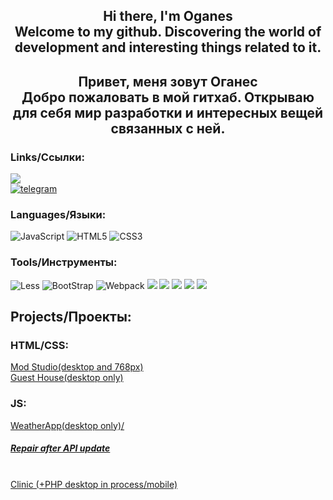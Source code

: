 
<h2 align="center">Hi there, I'm Oganes <br>
Welcome to my github.  Discovering the world of development and interesting things related to it. </h2>

<h2 align="center">
  Привет, меня зовут Оганес <br> 
  Добро пожаловать в мой гитхаб. Открываю для себя мир разработки и интересных вещей связанных с ней.
</h2>

<h3>Links/Ссылки:</h3>  
<a href="https://www.codewars.com/users/NBhey">
  <img src ='https://www.codewars.com/users/NBhey/badges/small'>
</a><br>
<a href="https://t.me/NBhey">
<span><img src="https://img.shields.io/badge/Telegram-2CA5E0?style=for-the-badge&logo=telegram&logoColor=white" alt="telegram"></span>
</a>



<h3>Languages/Языки:</h3>
<span><img src="https://img.shields.io/badge/javascript-%23323330.svg?style=for-the-badge&logo=javascript&logoColor=%23F7DF1E" alt="JavaScript"> </span> <span><img src ="https://img.shields.io/badge/html5-%23E34F26.svg?style=for-the-badge&logo=html5&logoColor=white" alt="HTML5"></span> <span><img src = "https://img.shields.io/badge/css3-%231572B6.svg?style=for-the-badge&logo=css3&logoColor=white" alt='CSS3'></span>

<h3>Tools/Инструменты:</h3>


<span><img src="https://img.shields.io/badge/less-2B4C80?style=for-the-badge&logo=less&logoColor=white" alt="Less"></span>
<span><img src="https://img.shields.io/badge/bootstrap-%238511FA.svg?style=for-the-badge&logo=bootstrap&logoColor=white" alt="BootStrap">
<span><img src ='https://img.shields.io/badge/webpack-%238DD6F9.svg?style=for-the-badge&logo=webpack&logoColor=black' alt='Webpack'></span> 
<span><img src='https://img.shields.io/badge/ESLint-4B3263?style=for-the-badge&logo=eslint&logoColor=white'></span>
<span><img src='https://img.shields.io/badge/-jest-%23C21325?style=for-the-badge&logo=jest&logoColor=white'></span>
<span><img src='https://img.shields.io/badge/git-%23F05033.svg?style=for-the-badge&logo=git&logoColor=white'></span>
<span><img src='https://img.shields.io/badge/github-%23121011.svg?style=for-the-badge&logo=github&logoColor=white'></span>
<span><img src='https://img.shields.io/badge/Babel-F9DC3e?style=for-the-badge&logo=babel&logoColor=black'></span>


<h2>Projects/Проекты:</h2>
<h3>HTML/CSS:</h3>
<span><a  href="https://nbhey.github.io/otus-css-Markarian-Tridrikh/">Mod Studio(desktop and 768px)</a></span> <br>
<span><a href="https://nbhey.github.io/Pet-Project1-HTML-CSS/" target="_blank">Guest House(desktop only)</a></span>

<h3>JS:</h3>
<span><a  href="https://nbhey.github.io/WeatherApp/">WeatherApp(desktop only)/<h5 display='inline'>Repair after API update</h5></a></span> <br>
<span> <a href="https://nbhey.github.io/Rocket-Business-/"> Clinic (+PHP desktop in process/mobile) </a></span> <br>

 


